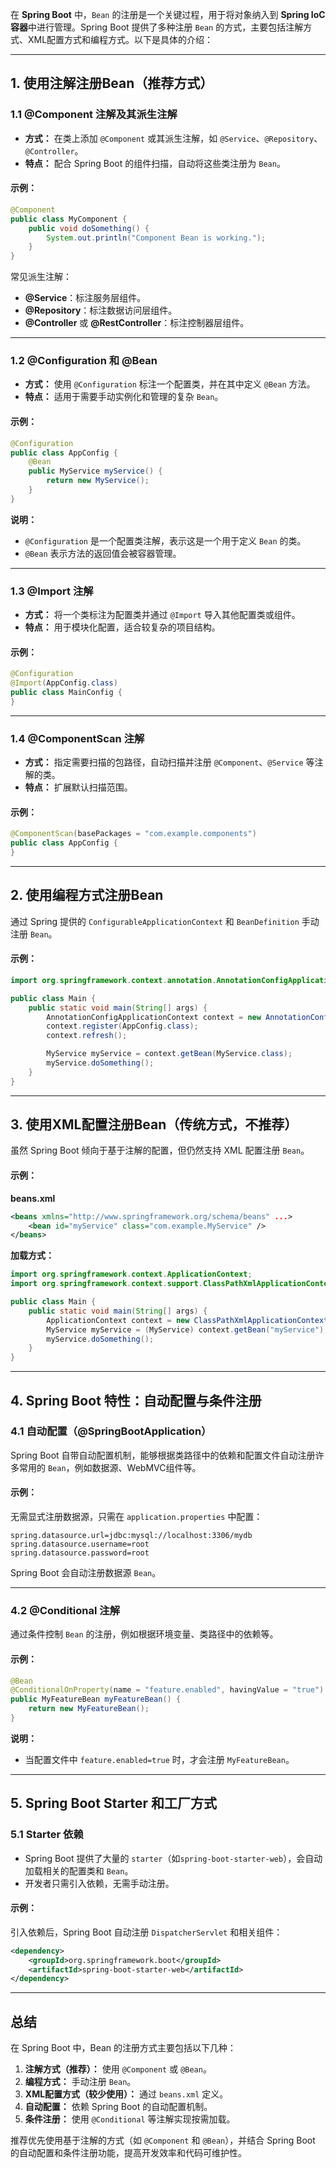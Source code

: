 在 **Spring Boot** 中，`Bean` 的注册是一个关键过程，用于将对象纳入到 **Spring IoC 容器**中进行管理。Spring Boot 提供了多种注册 `Bean` 的方式，主要包括注解方式、XML配置方式和编程方式。以下是具体的介绍：

---

## **1. 使用注解注册Bean（推荐方式）**

### 1.1 **@Component 注解及其派生注解**

- **方式：** 在类上添加 `@Component` 或其派生注解，如 `@Service`、`@Repository`、`@Controller`。
- **特点：** 配合 Spring Boot 的组件扫描，自动将这些类注册为 `Bean`。

#### 示例：

```java
@Component
public class MyComponent {
    public void doSomething() {
        System.out.println("Component Bean is working.");
    }
}
```

常见派生注解：

- **@Service**：标注服务层组件。
- **@Repository**：标注数据访问层组件。
- **@Controller** 或 **@RestController**：标注控制器层组件。

---

### 1.2 **@Configuration 和 @Bean**

- **方式：** 使用 `@Configuration` 标注一个配置类，并在其中定义 `@Bean` 方法。
- **特点：** 适用于需要手动实例化和管理的复杂 `Bean`。

#### 示例：

```java
@Configuration
public class AppConfig {
    @Bean
    public MyService myService() {
        return new MyService();
    }
}
```

**说明：**

- `@Configuration` 是一个配置类注解，表示这是一个用于定义 `Bean` 的类。
- `@Bean` 表示方法的返回值会被容器管理。

---

### 1.3 **@Import 注解**

- **方式：** 将一个类标注为配置类并通过 `@Import` 导入其他配置类或组件。
- **特点：** 用于模块化配置，适合较复杂的项目结构。

#### 示例：

```java
@Configuration
@Import(AppConfig.class)
public class MainConfig {
}
```

---

### 1.4 **@ComponentScan 注解**

- **方式：** 指定需要扫描的包路径，自动扫描并注册 `@Component`、`@Service` 等注解的类。
- **特点：** 扩展默认扫描范围。

#### 示例：

```java
@ComponentScan(basePackages = "com.example.components")
public class AppConfig {
}
```

---

## **2. 使用编程方式注册Bean**

通过 Spring 提供的 `ConfigurableApplicationContext` 和 `BeanDefinition` 手动注册 `Bean`。

#### 示例：

```java
import org.springframework.context.annotation.AnnotationConfigApplicationContext;

public class Main {
    public static void main(String[] args) {
        AnnotationConfigApplicationContext context = new AnnotationConfigApplicationContext();
        context.register(AppConfig.class);
        context.refresh();

        MyService myService = context.getBean(MyService.class);
        myService.doSomething();
    }
}
```

---

## **3. 使用XML配置注册Bean（传统方式，不推荐）**

虽然 Spring Boot 倾向于基于注解的配置，但仍然支持 XML 配置注册 `Bean`。

#### 示例：

**beans.xml**

```xml
<beans xmlns="http://www.springframework.org/schema/beans" ...>
    <bean id="myService" class="com.example.MyService" />
</beans>
```

**加载方式：**

```java
import org.springframework.context.ApplicationContext;
import org.springframework.context.support.ClassPathXmlApplicationContext;

public class Main {
    public static void main(String[] args) {
        ApplicationContext context = new ClassPathXmlApplicationContext("beans.xml");
        MyService myService = (MyService) context.getBean("myService");
        myService.doSomething();
    }
}
```

---

## **4. Spring Boot 特性：自动配置与条件注册**

### 4.1 **自动配置（@SpringBootApplication）**

Spring Boot 自带自动配置机制，能够根据类路径中的依赖和配置文件自动注册许多常用的 `Bean`，例如数据源、WebMVC组件等。

#### 示例：

无需显式注册数据源，只需在 `application.properties` 中配置：

```properties
spring.datasource.url=jdbc:mysql://localhost:3306/mydb
spring.datasource.username=root
spring.datasource.password=root
```

Spring Boot 会自动注册数据源 `Bean`。

---

### 4.2 **@Conditional 注解**

通过条件控制 `Bean` 的注册，例如根据环境变量、类路径中的依赖等。

#### 示例：

```java
@Bean
@ConditionalOnProperty(name = "feature.enabled", havingValue = "true")
public MyFeatureBean myFeatureBean() {
    return new MyFeatureBean();
}
```

**说明：**

- 当配置文件中 `feature.enabled=true` 时，才会注册 `MyFeatureBean`。

---

## **5. Spring Boot Starter 和工厂方式**

### 5.1 **Starter 依赖**

- Spring Boot 提供了大量的 `starter`（如`spring-boot-starter-web`），会自动加载相关的配置类和 `Bean`。
- 开发者只需引入依赖，无需手动注册。

#### 示例：

引入依赖后，Spring Boot 自动注册 `DispatcherServlet` 和相关组件：

```xml
<dependency>
    <groupId>org.springframework.boot</groupId>
    <artifactId>spring-boot-starter-web</artifactId>
</dependency>
```

---

## **总结**

在 Spring Boot 中，Bean 的注册方式主要包括以下几种：

1. **注解方式（推荐）：** 使用 `@Component` 或 `@Bean`。
2. **编程方式：** 手动注册 `Bean`。
3. **XML配置方式（较少使用）：** 通过 `beans.xml` 定义。
4. **自动配置：** 依赖 Spring Boot 的自动配置机制。
5. **条件注册：** 使用 `@Conditional` 等注解实现按需加载。

推荐优先使用基于注解的方式（如 `@Component` 和 `@Bean`），并结合 Spring Boot 的自动配置和条件注册功能，提高开发效率和代码可维护性。